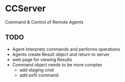 # CCServer
Command &amp; Control of Remote Agents

## TODO
* Agent Interprets commands and performs operations
* Agents create Result object and return to server
* web page for viewing Results
* Command object needs to be more complex
    * add staging cmd
    * add exfil command

